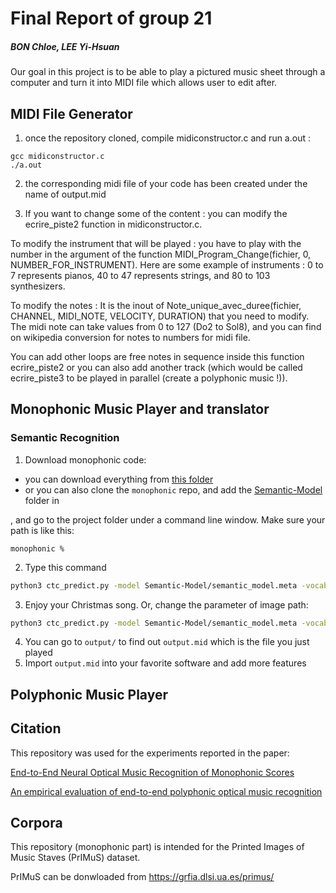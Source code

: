 # Final Report of group 21
##### BON Chloe, LEE Yi-Hsuan

Our goal in this project is to be able to play a pictured music sheet through a computer and turn it into MIDI file which allows user to edit after.


## MIDI File Generator

1. once the repository cloned, compile midiconstructor.c and run a.out :

```
gcc midiconstructor.c
./a.out 
```

2. the corresponding midi file of your code has been created under the name of output.mid

3. If you want to change some of the content : you can modify the ecrire_piste2 function in midiconstructor.c.

To modify the instrument that will be played :
you have to play with the number in the argument of the function MIDI_Program_Change(fichier, 0, NUMBER_FOR_INSTRUMENT).
Here are some example of instruments : 0 to 7 represents pianos, 40 to 47 represents strings, and 80 to 103 synthesizers.

To modify the notes :
It is the inout of Note_unique_avec_duree(fichier, CHANNEL, MIDI_NOTE, VELOCITY, DURATION) that you need to modify.
The midi note can take values from 0 to 127 (Do2 to Sol8), and you can find on wikipedia conversion for notes to numbers for midi file.

You can add other loops are free notes in sequence inside this function ecrire_piste2 or you can also add another track (which would be called ecrire_piste3 to be played in parallel (create a polyphonic music !)).

## Monophonic Music Player and translator
### Semantic Recognition

1. Download monophonic code:
  * you can download everything from [this folder](https://www.dropbox.com/sh/smd8r66pxcegvt3/AAB3vFl77J3Scu791mZsAMuIa?dl=0)
  * or you can also clone the `monophonic` repo, and add the [Semantic-Model](https://www.dropbox.com/sh/senkb6uoogx46fu/AABIT3ZVaxw-5EzpE3_-XPUTa?dl=0) folder in 

, and go to the project folder under a command line window. Make sure your path is like this:

```
monophonic % 
```
2. Type this command

```bash
python3 ctc_predict.py -model Semantic-Model/semantic_model.meta -vocabulary Data/vocabulary_semantic.txt -image Data/example/deck_full.png
```

3. Enjoy your Christmas song. Or, change the parameter of image path:
```bash
python3 ctc_predict.py -model Semantic-Model/semantic_model.meta -vocabulary Data/vocabulary_semantic.txt -image [image_path]
```
4. You can go to `output/` to find out `output.mid` which is the file you just played
5. Import `output.mid` into your favorite software and add more features


## Polyphonic Music Player 


## Citation
This repository was used for the experiments reported in the paper:

[End-to-End Neural Optical Music Recognition of Monophonic Scores](http://www.mdpi.com/2076-3417/8/4/606)

[An empirical evaluation of end-to-end polyphonic optical music recognition](https://archives.ismir.net/ismir2021/paper/000020.pdf)

## Corpora
This repository (monophonic part) is intended for the Printed Images of Music Staves (PrIMuS) dataset.

PrIMuS can be donwloaded from https://grfia.dlsi.ua.es/primus/
